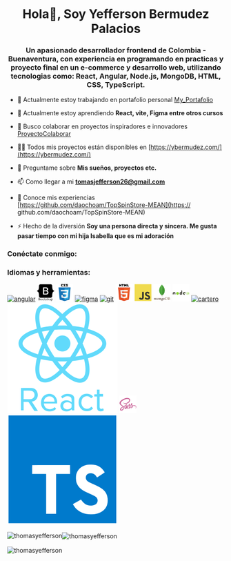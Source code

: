 <h1 align="center">Hola👋, Soy Yefferson Bermudez Palacios</h1>
<h3 align="center">Un apasionado desarrollador frontend de Colombia - Buenaventura, con experiencia en programando en practicas y proyecto final en un e-commerce y desarrollo web, utilizando tecnologias como: React, Angular, Node.js, MongoDB, HTML, CSS, TypeScript.</h3>

- 🔭 Actualmente estoy trabajando en portafolio personal [My_Portafolio](https://github.com/ThomasYefferson/My_Portafolio)

- 🌱 Actualmente estoy aprendiendo **React, vite, Figma entre otros cursos**

- 👯 Busco colaborar en proyectos inspiradores e innovadores [ProyectoColaborar](https://github.com/ThomasYefferson/ProyectoColaborar)

- 👨‍💻 Todos mis proyectos están disponibles en [https://ybermudez.com/](https://ybermudez.com/)

- 💬 Preguntame sobre **Mis sueños, proyectos etc.**

- 📫 Como llegar a mi **tomasjefferson26@gmail.com**

- 📄 Conoce mis experiencias [https://github.com/daochoam/TopSpinStore-MEAN](https:// github.com/daochoam/TopSpinStore-MEAN)

- ⚡ Hecho de la diversión **Soy una persona directa y sincera. Me gusta pasar tiempo con mi hija Isabella que es mi adoración**

<h3 align="left">Conéctate conmigo:</h3>
<p align="left"> </p>
<h3 align="left">Idiomas y herramientas:</h3>
<p align="left">
<a href="https://angular.io" target="_blank" rel="noreferrer"><img src="https://angular.io/assets/images/logos /angular/angular.svg" alt="angular" width="40" height="40"/></a>
<a href="https://getbootstrap.com" target="_blank" rel="noreferrer "><img src="https://raw.githubusercontent.com/devicons/devicon/master/icons/bootstrap/bootstrap-plain-wordmark.svg" alt="bootstrap" width="40" height="40" /></a> 
<a href="https://www.w3schools.com/css/" target="_blank" rel="noreferrer"><img src="https://raw.githubusercontent.com/devicons/devicon/master/icons/css3/css3-original-wordmark.svg" alt="css3" width="40" height="40"/></a> 
<a href="https: //www.figma.com/" target="_blank" rel="noreferrer"><img src="https://www.vectorlogo.zone/logos/figma/figma-icon.svg" alt="figma" width="40" height="40"/></a>
<a href="https://git-scm.com/" target="_blank" rel="noreferrer"><img src=https://www.vectorlogo.zone/logos/git-scm/index.html" alt="git" width="40" height="40"/></a>
<a href="https: //www.w3.org/html/" target="_blank" rel="noreferrer"><img src="https://raw.githubusercontent.com/devicons/devicon/master/icons/html5/html5-original-wordmark.svg" alt="html5" width="40 " height="40"/></a>
<a href="https://developer.mozilla.org/en-US/docs/Web/JavaScript" target="_blank" rel="noreferrer"> <img src="https://raw.githubusercontent.com/devicons/devicon/master/icons/javascript/javascript-original.svg" alt="javascript" width="40" height="40"/></a> 
<a href="https://www.mongodb.com/" target="_blank" rel="noreferrer"><img src="https://raw.githubusercontent.com/devicons/devicon/master/icons/mongodb/mongodb-original-wordmark.svg" alt="mongodb" width="40" height="40"/></a>
<a href="https:// nodejs.org" target="_blank" rel="noreferrer"><img src="https://raw.githubusercontent.com/devicons/devicon/master/icons/nodejs/nodejs-original-wordmark.svg" alt= "nodejs" width="40" height="40"/></a> 
<a href="https://postman.com" target="_blank" rel="noreferrer"><img src="https: //www.vectorlogo.zone/logos/getpostman/getpostman-icon.svg" alt="cartero" width="40" height="40"/> </a>
<a href="https://reactjs.org/" target="_blank" rel="noreferrer"><img src="https://raw.githubusercontent.com/devicons/devicon/master/icons/react/react-original-wordmark.svg " alt="reaccionar" ancho="40" altura="40"/></a>
<a href="https://sass-lang.com" target="_blank" rel="noreferrer"><img src="https://raw.githubusercontent.com/devicons/devicon/master/icons/sass/sass-original.svg" alt="sass" width="40" height="40"/> </a>
<a href="https://www.typescriptlang.org/" target="_blank" rel="noreferrer"> <img src="https://raw.githubusercontent.com/devicons/devicon/master/icons/typescript/typescript-original.svg" alt="mecanografiado" ancho="40" altura="40"/></a>
</p>
<p><img align="left" src="https://github-readme-stats.vercel.app/api/top-langs?username=thomasyefferson&show_icons=true&locale=en&layout=compact" alt="thomasyefferson" /></p>

<p> <img align="center" src="https://github-readme-stats.vercel.app/api?username=thomasyefferson&show_icons=true&locale=en" alt="thomasyefferson" /></p>

<p><img align="center" src="https://github-readme-streak-stats.herokuapp.com/?user=thomasyefferson&" alt="thomasyefferson" /></p>